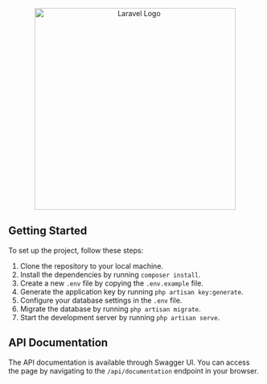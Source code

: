 <p align="center"><a href="https://laravel.com" target="_blank"><img src="https://raw.githubusercontent.com/laravel/art/master/logo-lockup/5%20SVG/2%20CMYK/1%20Full%20Color/laravel-logolockup-cmyk-red.svg" width="400" alt="Laravel Logo"></a></p>

## Getting Started

To set up the project, follow these steps:

1. Clone the repository to your local machine.
2. Install the dependencies by running `composer install`.
3. Create a new `.env` file by copying the `.env.example` file.
4. Generate the application key by running `php artisan key:generate`.
5. Configure your database settings in the `.env` file.
6. Migrate the database by running `php artisan migrate`.
7. Start the development server by running `php artisan serve`.

## API Documentation

The API documentation is available through Swagger UI. You can access the page by navigating to the `/api/documentation` endpoint in your browser.
